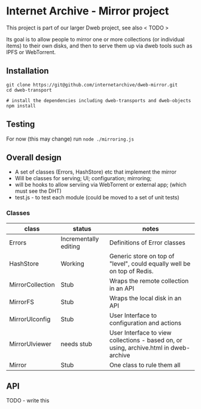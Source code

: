 # Internet Archive - Mirror project

This project is part of our larger Dweb project, see also < TODO >

Its goal is to allow people to mirror one or more collections (or individual items) 
to their own disks, and then to serve them up via dweb tools such as IPFS or WebTorrent.

## Installation
```
git clone https://git@github.com/internetarchive/dweb-mirror.git
cd dweb-transport

# install the dependencies including dweb-transports and dweb-objects
npm install  
```

## Testing
For now (this may change) run `node ./mirroring.js`

## Overall design

* A set of classes (Errors, HashStore) etc that implement the mirror
* Will be classes for serving; UI; configuration; mirroring; 
* will be hooks to allow serviing via WebTorrent or external app; (which must see the DHT)
* test.js - to test each module (could be moved to a set of unit tests)

### Classes

class|status|notes
-----|-----|---
Errors|Incrementally editing|Definitions of Error classes
HashStore|Working|Generic store on top of "level", could equally well be on top of Redis.
MirrorCollection|Stub|Wraps the remote collection in an API
MirrorFS|Stub|Wraps the local disk in an API
MirrorUIconfig|Stub|User Interface to configuration and actions
MirrorUIviewer|needs stub|User Interface to view collections - based on, or using, archive.html in dweb-archive
Mirror|Stub|One class to rule them all


## API
TODO - write this

        


